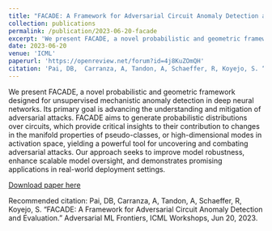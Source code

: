 ```yaml
---
title: "FACADE: A Framework for Adversarial Circuit Anomaly Detection and Evaluation."
collection: publications
permalink: /publication/2023-06-20-facade
excerpt: 'We present FACADE, a novel probabilistic and geometric framework designed for unsupervised mechanistic anomaly detection in deep neural networks.'
date: 2023-06-20
venue: 'ICML'
paperurl: 'https://openreview.net/forum?id=4j8KuZOmQH'
citation: 'Pai, DB,  Carranza, A, Tandon, A, Schaeffer, R, Koyejo, S. “FACADE: A Framework for Adversarial Circuit Anomaly Detection and Evaluation.” Adversarial ML Frontiers, ICML Workshops, Jun 20, 2023. '
---
```

We present FACADE, a novel probabilistic and geometric framework designed for unsupervised mechanistic anomaly detection in deep neural networks. Its primary goal is advancing the understanding and mitigation of adversarial attacks. FACADE aims to generate probabilistic distributions over circuits, which provide critical insights to their contribution to changes in the manifold properties of pseudo-classes, or high-dimensional modes in activation space, yielding a powerful tool for uncovering and combating adversarial attacks. Our approach seeks to improve model robustness, enhance scalable model oversight, and demonstrates promising applications in real-world deployment settings.

[Download paper here](https://openreview.net/forum?id=4j8KuZOmQH)

Recommended citation: Pai, DB,  Carranza, A, Tandon, A, Schaeffer, R, Koyejo, S. “FACADE: A Framework for Adversarial Circuit Anomaly Detection and Evaluation.” Adversarial ML Frontiers, ICML Workshops, Jun 20, 2023. 

